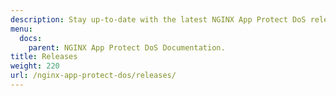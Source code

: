 ```yaml
---
description: Stay up-to-date with the latest NGINX App Protect DoS release.
menu:
  docs:
    parent: NGINX App Protect DoS Documentation.
title: Releases
weight: 220
url: /nginx-app-protect-dos/releases/
---
```

